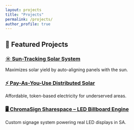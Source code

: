 ```yaml
---
layout: projects
title: "Projects"
permalink: /projects/
author_profile: true
---
```

## 🚀 Featured Projects

### [☀️ Sun-Tracking Solar System](/projects/sun-tracker/)
Maximizes solar yield by auto-aligning panels with the sun.

### [⚡ Pay-As-You-Use Distributed Solar](/projects/payg-solar/)
Affordable, token-based electricity for underserved areas.

### [🖥️ ChromaSign Sharespace – LED Billboard Engine](/projects/chromasign/)
Custom signage system powering real LED displays in SA.